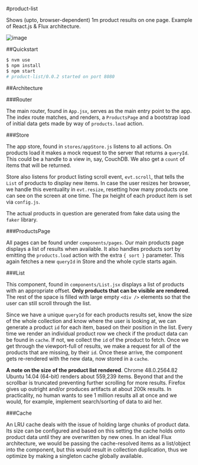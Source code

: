 #product-list

Shows (upto, browser-dependent) 1m product results on one page. Example of React.js & Flux architecture.

![image](https://raw.githubusercontent.com/radekstepan/product-list/master/screenshot.png)

##Quickstart

```bash
$ nvm use
$ npm install
$ npm start
# product-list/0.0.2 started on port 8080
```

##Architecture

###Router

The main router, found in `App.jsx`, serves as the main entry point to the app. The index route matches, and renders, a `ProductsPage` and a bootstrap load of initial data gets made by way of `products.load` action.

###Store

The app store, found in `stores/appStore.js` listens to all actions. On products load it makes a mock request to the server that returns a `queryId`. This could be a handle to a view in, say, CouchDB. We also get a `count` of items that will be returned.

Store also listens for product listing scroll event, `evt.scroll`, that tells the `List` of products to display new items. In case the user resizes her browser, we handle this eventuality in `evt.resize`, resetting how many products one can see on the screen at one time. The px height of each product item is set via `config.js`.

The actual products in question are generated from fake data using the `faker` library.

###ProductsPage

All pages can be found under `components/pages`. Our main products page displays a list of results when available. It also handles products sort by emitting the `products.load` action with the extra `{ sort }` parameter. This again fetches a new `queryId` in Store and the whole cycle starts again.

###List

This component, found in `components/List.jsx` displays a list of products with an appropriate offset. **Only products that can be visible are rendered**. The rest of the space is filled with large empty `<div />` elements so that the user can still scroll through the list.

Since we have a unique `queryId` for each products results set, know the size of the whole collection and know where the user is looking at, we can generate a product `id` for each item, based on their position in the list. Every time we render an individual product row we check if the product data can be found in `cache`. If not, we collect the `id` of the product to fetch. Once we get through the viewport-full of results, we make a request for all of the products that are missing, by their `id`. Once these arrive, the component gets re-rendered with the new data, now stored in a `cache`.

**A note on the size of the product list rendered**. Chrome 48.0.2564.82 Ubuntu 14.04 (64-bit) renders about 559,239 items. Beyond that and the scrollbar is truncated preventing further scrolling for more results. Firefox gives up outright and/or produces artifacts at about 200k results. In practicality, no human wants to see 1 million results all at once and we would, for example, implement search/sorting of data to aid her.

###Cache

An LRU cache deals with the issue of holding large chunks of product data. Its size can be configured and based on this setting the cache holds onto product data until they are overwritten by new ones. In an ideal Flux architecture, we would be passing the cache-resolved items as a list/object into the component, but this would result in collection duplication, thus we optimize by making a singleton cache globally available.
